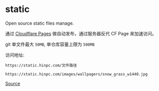 # static

Open source static files manage.

通过 [Cloudflare Pages](https://pages.cloudflare.com/) 做自动发布，通过服务器反代 CF Page 来加速访问。

git 单文件最大 `50MB`, 单仓库容量上限为 `500MB`

访问地址:

`https://static.hinpc.com/文件路径`

`https://static.hinpc.com/images/wallpagers/snow_grass_w1440.jpg`

[Source](https://github.com/GallenHu/static)
